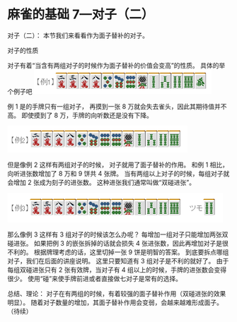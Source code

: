 # 麻雀的基础 7—对子（二）

对子（二）：  本节我们来看看作为面子替补的对子。

 对子的性质

  对子有着“当含有两组对子的时候作为面子替补的价值会变高”的性质。 具体的举个例子吧
![image](./output/image_page22_9.png)

例 1 是的手牌只有一组对子， 再摸到一张 8 万就会失去雀头，因此其期待值并不高。 即使摸到了 8 万，手牌的向听数还是没有下降。

![image](./output/image_page22_10.png)

但是像例 2 这样有两组对子的时候， 对子就用了面子替补的作用。 和例 1 相比，向听进张数增加了 8 万和 9 饼共 4 张牌。  当有两组以上对子的时候，每组对子就会增加 2 张成为刻子的进张数。 这种进张我们通常叫做“双碰进张”。

![image](./output/image_page22_11.png)

那么像例 3 这样有 3 组对子的时候该怎么办呢？  每增加一组对子只能增加两张双碰进张。 如果把例 3 的嵌张拆掉的话就会损失 4 张进张数，因此再增加对子是很不利的。  根据牌理考虑的话，这里切掉一张 9 饼是明智的答案。 到底要拆点哪组对子，我们在后面的讲座说明。 这里只要知道有 3 组对子是不利的就好了。  由于每组双碰进张只有 2 张有效牌，当对子有 4 组以上的时候，手牌的进张数会变得很少。 使用“碰”来使手牌前进或者直接做七对子是常有的选择。

 总结、理论： 对子在有两组的时候，有着较强的面子替补作用（双碰进张的效果明显）。 随着对子数量的增加，其面子替补作用会变弱，会越来越难形成面子。   （待续）